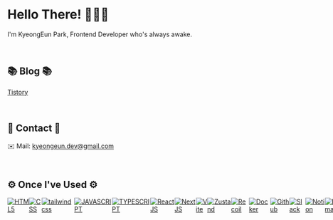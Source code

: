 <!-- # devGEP -->

# Hello There! 👩🏻‍💻


I'm KyeongEun Park, Frontend Developer who's always awake.



<br>

## 📚 Blog 📚
[Tistory](https://jasmine.tistory.com/)

<br>

## 📱 Contact 📱
✉️ Mail: kyeongeun.dev@gmail.com

<br>

## ⚙️ Once I've Used ⚙️
<div style="display:flex; flex-direction:row;">
  <a href="#none"><img alt="HTML5" src ="https://img.shields.io/badge/HTML5-E34F26.svg?&style=for-the-badge&logo=HTML5&logoColor=white"/></a>
  <a href="#none"><img alt="CSS" src ="https://img.shields.io/badge/CSS3-1572B6.svg?&style=for-the-badge&logo=CSS3&logoColor=white"/></a>
  <a href="#none"><img alt="tailwindcss" src="https://img.shields.io/badge/tailwind css-06B6D4?style=for-the-badge&logo=tailwind css&logoColor=white"></a>
  <a href="#none"><img alt="JAVASCRIPT" src ="https://img.shields.io/badge/JavaScript-F7DF1E.svg?&style=for-the-badge&logo=JavaScript&logoColor=white"/></a>
  <a href="#none"><img alt="TYPESCRIPT" src ="https://img.shields.io/badge/TypeScript-3178C6.svg?&style=for-the-badge&logo=TypeScript&logoColor=white"/></a>
  <br>
  <a href="#none"><img alt="ReactJS" src ="https://img.shields.io/badge/React-61DAFB.svg?&style=for-the-badge&logo=React&logoColor=white"/></a>
  <a href="#none"><img alt="NextJS" src="https://img.shields.io/badge/Next-000000.svg?style=for-the-badge&logo=Next&logoColor=white"/></a>
  <a href="#none"><img alt="Vite" src="https://img.shields.io/badge/vite-646CFF?style=for-the-badge&logo=vite&logoColor=white"/></a>
  <a href="#none"><img alt="Zustand" src="https://img.shields.io/badge/zustand-FFAE00?style=for-the-badge&logo=zustand&logoColor=white"/></a>
  <a href="#none"><img alt="Recoil" src ="https://img.shields.io/badge/Recoil-0075EB.svg?&style=for-the-badge&logo=Revolut&logoColor=white"/></a>
  <a href="#none"><img alt="Docker" src ="https://img.shields.io/badge/Docker-2496ED.svg?&style=for-the-badge&logo=Docker&logoColor=white"/></a>
  <br>
  <a href="#none"><img alt="Github" src="https://img.shields.io/badge/github-181717?style=for-the-badge&logo=github&logoColor=white" /></a>
  <a href="#none"><img alt="Slack" src ="https://img.shields.io/badge/Slack-4A154B.svg?&style=for-the-badge&logo=Slack&logoColor=white"/></a>
  <a href="#none"><img alt="Notion" src ="https://img.shields.io/badge/Notion-000000.svg?&style=for-the-badge&logo=Notion&logoColor=white"/></a>
  <a href="#none"><img alt="Figma" src ="https://img.shields.io/badge/Figma-F24E1E.svg?&style=for-the-badge&logo=Figma&logoColor=white"/></a>
  <a href="#none"><img alt="Postman" src ="https://img.shields.io/badge/PostMan-FF6C37.svg?&style=for-the-badge&logo=Postman&logoColor=white"/></a>
  <a href="#none"><img alt="VSCode" src ="https://img.shields.io/badge/VSCODE-007ACC.svg?&style=for-the-badge&logo=VisualStudioCode&logoColor=white"/></a>
</div>  
